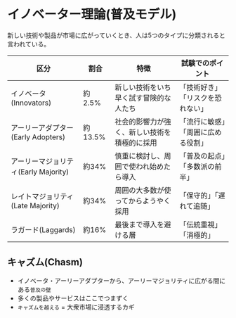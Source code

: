 # イノベーター理論(普及モデル)

新しい技術や製品が市場に広がっていくとき、人は5つのタイプに分類されると言われている。

| 区分                                 | 割合    | 特徴                                         | 試験でのポイント                  |
|--------------------------------------|---------|----------------------------------------------|-----------------------------------|
| イノベータ(Innovators)               | 約2.5%  | 新しい技術をいち早く試す冒険的な人たち       | 「技術好き」「リスクを恐れない」  |
| アーリーアダプター(Early Adopters)   | 約13.5% | 社会的影響力が強く、新しい技術を積極的に採用 | 「流行に敏感」「周囲に広める役割」|
| アーリーマジョリティ(Early Majority) | 約34%   | 慎重に検討し、周囲で使われ始めたら導入       | 「普及の起点」「多数派の前半」    |
| レイトマジョリティ(Late Majority)    | 約34%   | 周囲の大多数が使ってからようやく採用         | 「保守的」「遅れて追随」          |
| ラガード(Laggards)                   | 約16%   | 最後まで導入を避ける層                       | 「伝統重視」「消極的」            |

## キャズム(Chasm)

- イノベータ・アーリーアダプターから、アーリーマジョリティに広がる間にある`普及の壁`
- 多くの製品やサービスはここでつまずく
- `キャズムを越える` = 大衆市場に浸透するカギ


